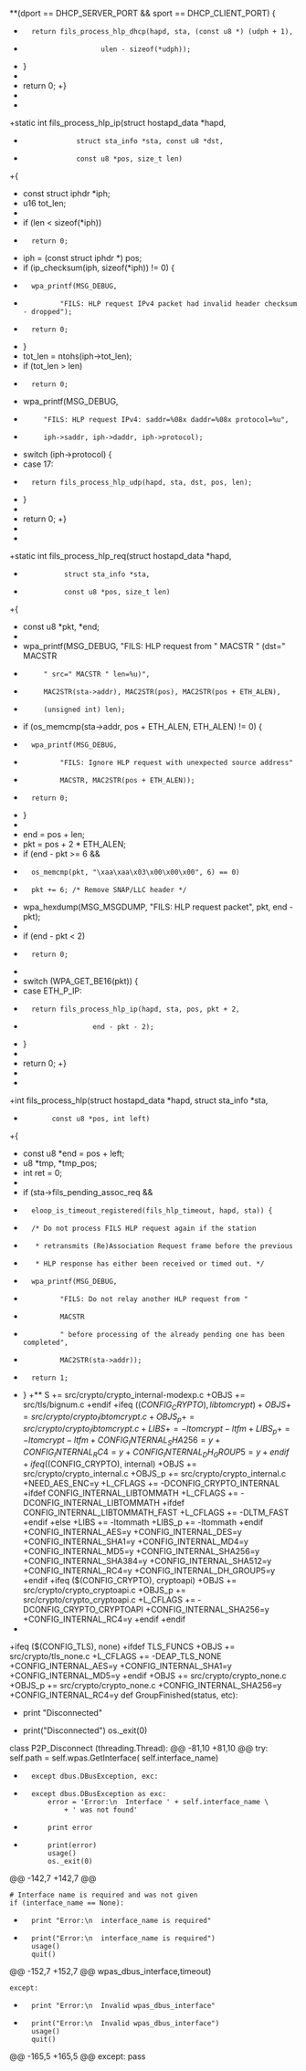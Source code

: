 
**(dport == DHCP_SERVER_PORT && sport == DHCP_CLIENT_PORT) {
+		return fils_process_hlp_dhcp(hapd, sta, (const u8 *) (udph + 1),
+					     ulen - sizeof(*udph));
+	}
+
+	return 0;
+}
+
+
+static int fils_process_hlp_ip(struct hostapd_data *hapd,
+			       struct sta_info *sta, const u8 *dst,
+			       const u8 *pos, size_t len)
+{
+	const struct iphdr *iph;
+	u16 tot_len;
+
+	if (len < sizeof(*iph))
+		return 0;
+	iph = (const struct iphdr *) pos;
+	if (ip_checksum(iph, sizeof(*iph)) != 0) {
+		wpa_printf(MSG_DEBUG,
+			   "FILS: HLP request IPv4 packet had invalid header checksum - dropped");
+		return 0;
+	}
+	tot_len = ntohs(iph->tot_len);
+	if (tot_len > len)
+		return 0;
+	wpa_printf(MSG_DEBUG,
+		   "FILS: HLP request IPv4: saddr=%08x daddr=%08x protocol=%u",
+		   iph->saddr, iph->daddr, iph->protocol);
+	switch (iph->protocol) {
+	case 17:
+		return fils_process_hlp_udp(hapd, sta, dst, pos, len);
+	}
+
+	return 0;
+}
+
+
+static int fils_process_hlp_req(struct hostapd_data *hapd,
+				struct sta_info *sta,
+				const u8 *pos, size_t len)
+{
+	const u8 *pkt, *end;
+
+	wpa_printf(MSG_DEBUG, "FILS: HLP request from " MACSTR " (dst=" MACSTR
+		   " src=" MACSTR " len=%u)",
+		   MAC2STR(sta->addr), MAC2STR(pos), MAC2STR(pos + ETH_ALEN),
+		   (unsigned int) len);
+	if (os_memcmp(sta->addr, pos + ETH_ALEN, ETH_ALEN) != 0) {
+		wpa_printf(MSG_DEBUG,
+			   "FILS: Ignore HLP request with unexpected source address"
+			   MACSTR, MAC2STR(pos + ETH_ALEN));
+		return 0;
+	}
+
+	end = pos + len;
+	pkt = pos + 2 * ETH_ALEN;
+	if (end - pkt >= 6 &&
+	    os_memcmp(pkt, "\xaa\xaa\x03\x00\x00\x00", 6) == 0)
+		pkt += 6; /* Remove SNAP/LLC header */
+	wpa_hexdump(MSG_MSGDUMP, "FILS: HLP request packet", pkt, end - pkt);
+
+	if (end - pkt < 2)
+		return 0;
+
+	switch (WPA_GET_BE16(pkt)) {
+	case ETH_P_IP:
+		return fils_process_hlp_ip(hapd, sta, pos, pkt + 2,
+					   end - pkt - 2);
+	}
+
+	return 0;
+}
+
+
+int fils_process_hlp(struct hostapd_data *hapd, struct sta_info *sta,
+		     const u8 *pos, int left)
+{
+	const u8 *end = pos + left;
+	u8 *tmp, *tmp_pos;
+	int ret = 0;
+
+	if (sta->fils_pending_assoc_req &&
+	    eloop_is_timeout_registered(fils_hlp_timeout, hapd, sta)) {
+		/* Do not process FILS HLP request again if the station
+		 * retransmits (Re)Association Request frame before the previous
+		 * HLP response has either been received or timed out. */
+		wpa_printf(MSG_DEBUG,
+			   "FILS: Do not relay another HLP request from "
+			   MACSTR
+			   " before processing of the already pending one has been completed",
+			   MAC2STR(sta->addr));
+		return 1;
+	}
+**
 	S += src/crypto/crypto_internal-modexp.c
+OBJS += src/tls/bignum.c
+endif
+ifeq ($(CONFIG_CRYPTO), libtomcrypt)
+OBJS += src/crypto/crypto_libtomcrypt.c
+OBJS_p += src/crypto/crypto_libtomcrypt.c
+LIBS += -ltomcrypt -ltfm
+LIBS_p += -ltomcrypt -ltfm
+CONFIG_INTERNAL_SHA256=y
+CONFIG_INTERNAL_RC4=y
+CONFIG_INTERNAL_DH_GROUP5=y
+endif
+ifeq ($(CONFIG_CRYPTO), internal)
+OBJS += src/crypto/crypto_internal.c
+OBJS_p += src/crypto/crypto_internal.c
+NEED_AES_ENC=y
+L_CFLAGS += -DCONFIG_CRYPTO_INTERNAL
+ifdef CONFIG_INTERNAL_LIBTOMMATH
+L_CFLAGS += -DCONFIG_INTERNAL_LIBTOMMATH
+ifdef CONFIG_INTERNAL_LIBTOMMATH_FAST
+L_CFLAGS += -DLTM_FAST
+endif
+else
+LIBS += -ltommath
+LIBS_p += -ltommath
+endif
+CONFIG_INTERNAL_AES=y
+CONFIG_INTERNAL_DES=y
+CONFIG_INTERNAL_SHA1=y
+CONFIG_INTERNAL_MD4=y
+CONFIG_INTERNAL_MD5=y
+CONFIG_INTERNAL_SHA256=y
+CONFIG_INTERNAL_SHA384=y
+CONFIG_INTERNAL_SHA512=y
+CONFIG_INTERNAL_RC4=y
+CONFIG_INTERNAL_DH_GROUP5=y
+endif
+ifeq ($(CONFIG_CRYPTO), cryptoapi)
+OBJS += src/crypto/crypto_cryptoapi.c
+OBJS_p += src/crypto/crypto_cryptoapi.c
+L_CFLAGS += -DCONFIG_CRYPTO_CRYPTOAPI
+CONFIG_INTERNAL_SHA256=y
+CONFIG_INTERNAL_RC4=y
+endif
+endif
+
+ifeq ($(CONFIG_TLS), none)
+ifdef TLS_FUNCS
+OBJS += src/crypto/tls_none.c
+L_CFLAGS += -DEAP_TLS_NONE
+CONFIG_INTERNAL_AES=y
+CONFIG_INTERNAL_SHA1=y
+CONFIG_INTERNAL_MD5=y
+endif
+OBJS += src/crypto/crypto_none.c
+OBJS_p += src/crypto/crypto_none.c
+CONFIG_INTERNAL_SHA256=y
+CONFIG_INTERNAL_RC4=y
 def GroupFinished(status, etc):
-	print "Disconnected"	
+	print("Disconnected")
 	os._exit(0)
 
 class P2P_Disconnect (threading.Thread):
@@ -81,10 +81,10 @@
 		try:
 			self.path = self.wpas.GetInterface(
 					self.interface_name)
-		except dbus.DBusException, exc:
+		except dbus.DBusException as exc:
 			error = 'Error:\n  Interface ' + self.interface_name \
 				+ ' was not found'
-			print error
+			print(error)
 			usage()
 			os._exit(0)
 
@@ -142,7 +142,7 @@
 
 	# Interface name is required and was not given
 	if (interface_name == None):
-		print "Error:\n  interface_name is required"
+		print("Error:\n  interface_name is required")
 		usage()
 		quit()
 
@@ -152,7 +152,7 @@
 						wpas_dbus_interface,timeout)
 
 	except:
-		print "Error:\n  Invalid wpas_dbus_interface"
+		print("Error:\n  Invalid wpas_dbus_interface")
 		usage()
 		quit()
 
@@ -165,5 +165,5 @@
 	except:
 		pass
